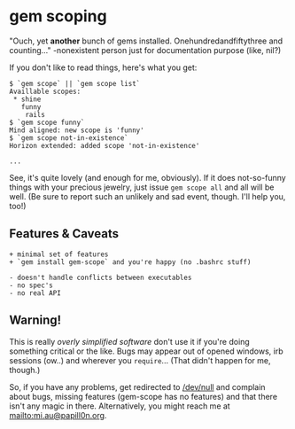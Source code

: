 # gem scoping

"Ouch, yet **another** bunch of gems installed. Onehundredandfiftythree
 and counting..."
  -nonexistent person just for documentation purpose (like, nil?)

If you don't like to read things, here's what you get:

	$ `gem scope` || `gem scope list`
	Availlable scopes:
	 * shine
	   funny
		rails
	$ `gem scope funny`
	Mind aligned: new scope is 'funny'
	$ `gem scope not-in-existence`
	Horizon extended: added scope 'not-in-existence'

	...

See, it's quite lovely (and enough for me, obviously). If it does
not-so-funny things with your precious jewelry, just issue
`gem scope all` and all will be well. (Be sure to report such an
unlikely and sad event, though. I'll help you, too!)

## Features & Caveats

	+ minimal set of features
	+ `gem install gem-scope` and you're happy (no .bashrc stuff)

	- doesn't handle conflicts between executables
	- no spec's
	- no real API

## **Warning!**

This is really _overly simplified software_ don't use it if you're
doing something critical or the like. Bugs may appear out of opened
windows, irb sessions (ow..) and wherever you `require`...
(That didn't happen for me, though.)

So, if you have any problems, get redirected to
[/dev/null](https://github.com/anapple/gem-scope/issues) and complain
about bugs, missing features (gem-scope has no features) and that there
isn't any magic in there.
Alternatively, you might reach me at <mailto:mi.au@papill0n.org>.
